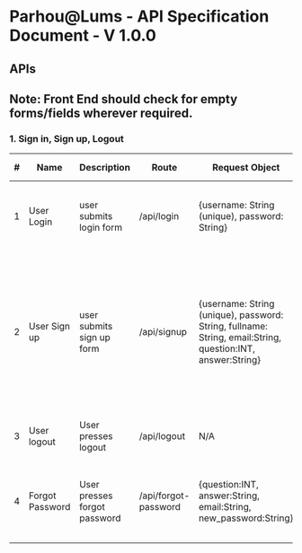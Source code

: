 # Parhou@Lums - API Specification Document - V 1.0.0

## APIs

## Note: Front End should check for empty forms/fields wherever required.

### 1. Sign in, Sign up, Logout
|#|Name|Description|Route|Request Object|Request Type|Response Object|Additional Note
|-|----|-----------|---------------|------------|----------|---------------|----------|
|1|User Login|user submits login form|/api/login|{username: String (unique), password: String}|`POST`|response.status: 200 (success) or 400 (failure), if 400, response.json: {error: String}|N/A
|2|User Sign up|user submits sign up form|/api/signup|{username: String (unique), password: String, fullname: String, email:String, question:INT, answer:String}|`POST`|response.status: 200 (success) or 400 (failure), if 400, response.json: {error: String}|Compare Password and re-entered password at frontend. Number the questions arbitrarily and then keep them consistent.
|3|User logout|User presses logout|/api/logout|N/A|`POST`|response.status: 200 (success)|Raise alert if status not equal to 200. 
|4|Forgot Password|User presses forgot password|/api/forgot-password|{question:INT, answer:String, email:String, new_password:String}|`POST`|response.status: 200 (success) or 400 (failure), if 400, response.json: {error: String}|Compare Password and re-entered password at frontend. 
